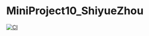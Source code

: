 # MiniProject10_ShiyueZhou
[![CI](https://github.com/nogibjj/MiniProject10_ShiyueZhou/actions/workflows/ci.yml/badge.svg)](https://github.com/nogibjj/MiniProject10_ShiyueZhou/actions/workflows/ci.yml)


